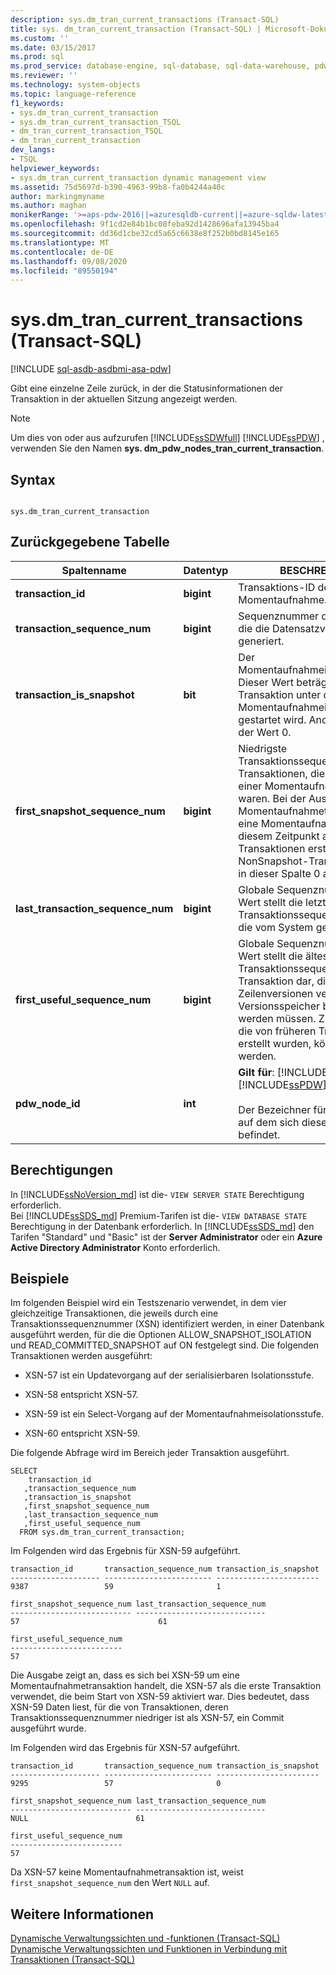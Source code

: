 ```yaml
---
description: sys.dm_tran_current_transactions (Transact-SQL)
title: sys. dm_tran_current_transaction (Transact-SQL) | Microsoft-Dokumentation
ms.custom: ''
ms.date: 03/15/2017
ms.prod: sql
ms.prod_service: database-engine, sql-database, sql-data-warehouse, pdw
ms.reviewer: ''
ms.technology: system-objects
ms.topic: language-reference
f1_keywords:
- sys.dm_tran_current_transaction
- sys.dm_tran_current_transaction_TSQL
- dm_tran_current_transaction_TSQL
- dm_tran_current_transaction
dev_langs:
- TSQL
helpviewer_keywords:
- sys.dm_tran_current_transaction dynamic management view
ms.assetid: 75d5697d-b390-4963-99b8-fa0b4244a40c
author: markingmyname
ms.author: maghan
monikerRange: '>=aps-pdw-2016||=azuresqldb-current||=azure-sqldw-latest||>=sql-server-2016||=sqlallproducts-allversions||>=sql-server-linux-2017||=azuresqldb-mi-current'
ms.openlocfilehash: 9f1cd2e84b1bc08feba92d1428696afa13945ba4
ms.sourcegitcommit: dd36d1cbe32cd5a65c6638e8f252b0bd8145e165
ms.translationtype: MT
ms.contentlocale: de-DE
ms.lasthandoff: 09/08/2020
ms.locfileid: "89550194"
---
```

# <a name="sysdm_tran_current_transaction-transact-sql"></a>sys.dm_tran_current_transactions (Transact-SQL)
[!INCLUDE [sql-asdb-asdbmi-asa-pdw](../../includes/applies-to-version/sql-asdb-asdbmi-asa-pdw.md)]

  Gibt eine einzelne Zeile zurück, in der die Statusinformationen der Transaktion in der aktuellen Sitzung angezeigt werden.  
  
> [!NOTE]  
>  Um dies von oder aus aufzurufen [!INCLUDE[ssSDWfull](../../includes/sssdwfull-md.md)] [!INCLUDE[ssPDW](../../includes/sspdw-md.md)] , verwenden Sie den Namen **sys. dm_pdw_nodes_tran_current_transaction**.  
  
## <a name="syntax"></a>Syntax  
  
```  
  
sys.dm_tran_current_transaction  
```  
  
## <a name="table-returned"></a>Zurückgegebene Tabelle  
  
|Spaltenname|Datentyp|BESCHREIBUNG|  
|-----------------|---------------|-----------------|  
|**transaction_id**|**bigint**|Transaktions-ID der aktuellen Momentaufnahme.|  
|**transaction_sequence_num**|**bigint**|Sequenznummer der Transaktion, die die Datensatzversion generiert.|  
|**transaction_is_snapshot**|**bit**|Der Momentaufnahmeisolationsstatus. Dieser Wert beträgt 1, wenn die Transaktion unter der Momentaufnahmeisolation gestartet wird. Anderenfalls ist der Wert 0.|  
|**first_snapshot_sequence_num**|**bigint**|Niedrigste Transaktionssequenznummer der Transaktionen, die beim Erstellen einer Momentaufnahme aktiviert waren. Bei der Ausführung einer Momentaufnahmetransaktion wird eine Momentaufnahme aller zu diesem Zeitpunkt aktiven Transaktionen erstellt. Für NonSnapshot-Transaktionen wird in dieser Spalte 0 angezeigt.|  
|**last_transaction_sequence_num**|**bigint**|Globale Sequenznummer. Dieser Wert stellt die letzte Transaktionssequenznummer dar, die vom System generiert wurde.|  
|**first_useful_sequence_num**|**bigint**|Globale Sequenznummer. Dieser Wert stellt die älteste Transaktionssequenznummer der Transaktion dar, die über Zeilenversionen verfügt, die im Versionsspeicher beibehalten werden müssen. Zeilenversionen, die von früheren Transaktionen erstellt wurden, können entfernt werden.|  
|**pdw_node_id**|**int**|**Gilt für**: [!INCLUDE[ssSDWfull](../../includes/sssdwfull-md.md)] , [!INCLUDE[ssPDW](../../includes/sspdw-md.md)]<br /><br /> Der Bezeichner für den Knoten, auf dem sich diese Distribution befindet.|  
  
## <a name="permissions"></a>Berechtigungen

In [!INCLUDE[ssNoVersion_md](../../includes/ssnoversion-md.md)] ist die- `VIEW SERVER STATE` Berechtigung erforderlich.   
Bei [!INCLUDE[ssSDS_md](../../includes/sssds-md.md)] Premium-Tarifen ist die- `VIEW DATABASE STATE` Berechtigung in der Datenbank erforderlich. In [!INCLUDE[ssSDS_md](../../includes/sssds-md.md)] den Tarifen "Standard" und "Basic" ist der  **Server Administrator** oder ein **Azure Active Directory Administrator** Konto erforderlich.   
  
## <a name="examples"></a>Beispiele  
 Im folgenden Beispiel wird ein Testszenario verwendet, in dem vier gleichzeitige Transaktionen, die jeweils durch eine Transaktionssequenznummer (XSN) identifiziert werden, in einer Datenbank ausgeführt werden, für die die Optionen ALLOW_SNAPSHOT_ISOLATION und READ_COMMITTED_SNAPSHOT auf ON festgelegt sind. Die folgenden Transaktionen werden ausgeführt:  
  
-   XSN-57 ist ein Updatevorgang auf der serialisierbaren Isolationsstufe.  
  
-   XSN-58 entspricht XSN-57.  
  
-   XSN-59 ist ein Select-Vorgang auf der Momentaufnahmeisolationsstufe.  
  
-   XSN-60 entspricht XSN-59.  
  
 Die folgende Abfrage wird im Bereich jeder Transaktion ausgeführt.  
  
```  
SELECT   
    transaction_id  
   ,transaction_sequence_num  
   ,transaction_is_snapshot  
   ,first_snapshot_sequence_num  
   ,last_transaction_sequence_num  
   ,first_useful_sequence_num  
  FROM sys.dm_tran_current_transaction;  
```  
  
 Im Folgenden wird das Ergebnis für XSN-59 aufgeführt.  
  
```  
transaction_id       transaction_sequence_num transaction_is_snapshot  
-------------------- ------------------------ -----------------------  
9387                 59                       1                         
  
first_snapshot_sequence_num last_transaction_sequence_num  
--------------------------- -----------------------------  
57                               61                        
  
first_useful_sequence_num  
-------------------------  
57  
```  
  
 Die Ausgabe zeigt an, dass es sich bei XSN-59 um eine Momentaufnahmetransaktion handelt, die XSN-57 als die erste Transaktion verwendet, die beim Start von XSN-59 aktiviert war. Dies bedeutet, dass XSN-59 Daten liest, für die von Transaktionen, deren Transaktionssequenznummer niedriger ist als XSN-57, ein Commit ausgeführt wurde.  
  
 Im Folgenden wird das Ergebnis für XSN-57 aufgeführt.  
  
```  
transaction_id       transaction_sequence_num transaction_is_snapshot  
-------------------- ------------------------ -----------------------  
9295                 57                       0  
  
first_snapshot_sequence_num last_transaction_sequence_num  
--------------------------- -----------------------------  
NULL                        61  
  
first_useful_sequence_num  
-------------------------  
57  
```  
  
 Da XSN-57 keine Momentaufnahmetransaktion ist, weist `first_snapshot_sequence_num` den Wert `NULL` auf.  
  
## <a name="see-also"></a>Weitere Informationen  
 [Dynamische Verwaltungssichten und -funktionen &#40;Transact-SQL&#41;](~/relational-databases/system-dynamic-management-views/system-dynamic-management-views.md)   
 [Dynamische Verwaltungssichten und Funktionen in Verbindung mit Transaktionen &#40;Transact-SQL&#41;](../../relational-databases/system-dynamic-management-views/transaction-related-dynamic-management-views-and-functions-transact-sql.md)  
  
  


